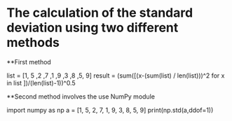 
# The calculation of the standard deviation using two different methods
**First method

list = [1, 5 ,2 ,7 ,1 ,9 ,3 ,8 ,5, 9]
result = (sum([(x-(sum(list) / len(list)))^2 for x in list ])/(len(list)-1))^0.5

**Second method involves the use NumPy module 

import numpy as np
a = [1, 5, 2, 7, 1, 9, 3, 8, 5, 9]
print(np.std(a,ddof=1))
